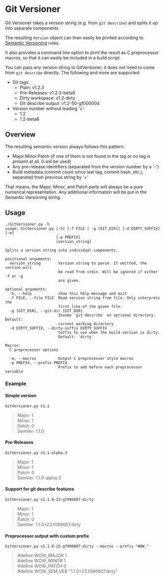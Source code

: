 # Git Versioner
Git Versioner takes a version string (e.g. from `git describe`) and splits it up into separate components.

The resulting `Version` object can then easily be printed according to [Semantic Versioning](http://semver.org/) rules.

It also provides a command line option to print the result as C preprocessor macros, so that it can easily be included in a build script.

You can pass any version string to GitVersioner, it does not need to come from `git describe` directly.
The following and more are supported:

- Git tags:
    - Plain: v1.2.3
    - Pre-Releases: v1.2.3-beta6
    - Dirty workspace: v1.2-dirty
    - Git describe output: v1.2-50-gf00000d
- Version number without leading 'v':
    - 1.2
    - 1.2-beta6

## Overview
The resulting semantic version always follows this pattern:

- Major.Minor.Patch (if one of them is not found in the tag or no tag is present at all, 0 will be used)
- Any pre-release identifiers (separated from the version number by a '-')
- Build metadata (commit count since last tag, commit hash, etc.), separated from previous string by '+'

That means, the Major, Minor, and Patch parts will always be a pure numerical representation. Any additional information will be put in the Semantic Versioning string.

## Usage

    ./GitVersioner.py -h
    usage: GitVersioner.py [-h] [-f FILE | -g [GIT_DIR]] [-d DIRTY_SUFFIX] [-m]
                           [-p PREFIX]
                           [version_string]

    Splits a version string into individual components.

    positional arguments:
      version_string        Version string to parse. If omitted, the version will
                            be read from stdin. Will be ignored if either -f or -g
                            are given.

    optional arguments:
      -h, --help            show this help message and exit
      -f FILE, --file FILE  Read version string from file. Only interprets the
                            first line of the given file.
      -g [GIT_DIR], --git-dir [GIT_DIR]
                            Invoke `git describe` on optional directory. Default:
                            current working directory
      -d DIRTY_SUFFIX, --dirty-suffix DIRTY_SUFFIX
                            Suffix to use when the build version is dirty.
                            Default: 'dirty'

    Macros:
      C preprocessor options

      -m, --macros          Output C preprocessor style macros
      -p PREFIX, --prefix PREFIX
                            Prefix to add before each preprocessor variable

### Example

#### Simple version
    GitVersioner.py v1.1

> Major: 1<br>
> Minor: 1<br>
> Patch: 0<br>
> SemVer: 1.1.0

#### Pre-Releases
    GitVersioner.py v1.1-alpha.3

> Major: 1<br>
> Minor: 1<br>
> Patch: 0<br>
> SemVer: 1.1.0-alpha.3

#### Support for git describe features
    GitVersioner.py v1.1.0-23-gf096607-dirty

> Major: 1<br>
> Minor: 1<br>
> Patch: 0<br>
> SemVer: 1.1.0+23.f096607.dirty

#### Preprocessor output with custom prefix

    GitVersioner.py v1.1.0-23-gf096607-dirty --macros --prefix "WOW_"

> \#define WOW_MAJOR 1<br>
> \#define WOW_MINOR 1<br>
> \#define WOW_PATCH 0<br>
> \#define WOW_SEM_VER "1.1.0+23.f096607.dirty"
